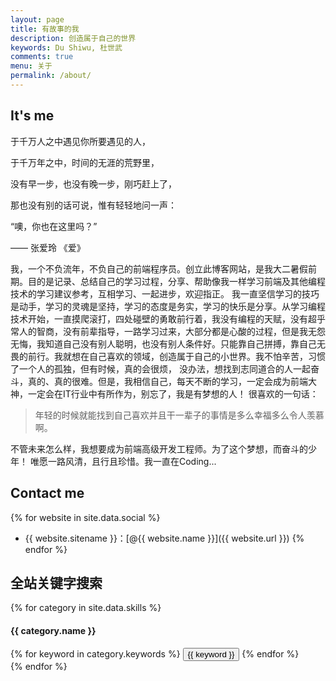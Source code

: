 ```yaml
---
layout: page
title: 有故事的我
description: 创造属于自己的世界
keywords: Du Shiwu, 杜世武
comments: true
menu: 关于
permalink: /about/
---
```


## It's me
于千万人之中遇见你所要遇见的人，

于千万年之中，时间的无涯的荒野里，

没有早一步，也没有晚一步，刚巧赶上了，

那也没有别的话可说，惟有轻轻地问一声：

“噢，你也在这里吗？”

—— 张爱玲 《爱》


我，一个不负流年，不负自己的前端程序员。创立此博客网站，是我大二暑假前期。目的是记录、总结自己的学习过程，分享、帮助像我一样学习前端及其他编程技术的学习建议参考，互相学习、一起进步，欢迎指正。
我一直坚信学习的技巧是动手，学习的灵魂是坚持，学习的态度是务实，学习的快乐是分享。从学习编程技术开始，一直摸爬滚打，四处碰壁的勇敢前行着，我没有编程的天赋，没有超乎常人的智商，没有前辈指导，一路学习过来，大部分都是心酸的过程，但是我无怨无悔，我知道自己没有别人聪明，也没有别人条件好。只能靠自己拼搏，靠自己无畏的前行。我就想在自己喜欢的领域，创造属于自己的小世界。我不怕辛苦，习惯了一个人的孤独，但有时候，真的会很烦， 没办法，想找到志同道合的人一起奋斗，真的、真的很难。但是，我相信自己，每天不断的学习，一定会成为前端大神，一定会在IT行业中有所作为，别忘了，我是有梦想的人！
很喜欢的一句话：

>年轻的时候就能找到自己喜欢并且干一辈子的事情是多么幸福多么令人羡慕啊。

不管未来怎么样，我想要成为前端高级开发工程师。为了这个梦想，而奋斗的少年！
唯愿一路风清，且行且珍惜。我一直在Coding...

## Contact me

{% for website in site.data.social %}
* {{ website.sitename }}：[@{{ website.name }}]({{ website.url }})
{% endfor %}

## 全站关键字搜索

{% for category in site.data.skills %}
#### {{ category.name }}
<div class="btn-inline">
{% for keyword in category.keywords %}
<button class="btn btn-outline" type="button">{{ keyword }}</button>
{% endfor %}
</div>
{% endfor %}
